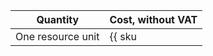 | Quantity | Cost, without VAT |
---- | ----
| One resource unit | {{ sku|USD|alb.balancer.active|string }} |
